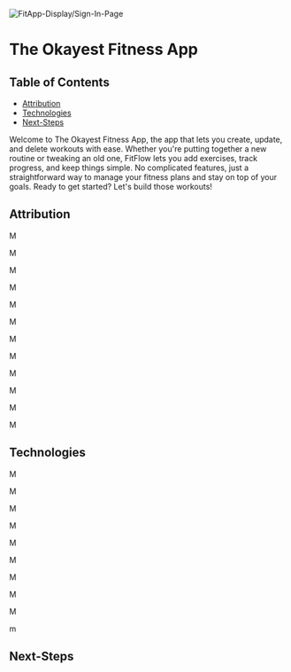![FitApp-Display/Sign-In-Page]("FitApp.png")


# The Okayest Fitness App

## Table of Contents

- [Attribution](#attribution)
- [Technologies](#technologies)
- [Next-Steps](#Next-Steps)


Welcome to The Okayest Fitness App, the app that lets you create, update, and delete workouts with ease. Whether you're putting together a new routine or tweaking an old one, FitFlow lets you add exercises, track progress, and keep things simple. No complicated features, just a straightforward way to manage your fitness plans and stay on top of your goals. Ready to get started? Let's build those workouts!



## Attribution


M

M

M

M

M

M

M

M

M

M

M

M

## Technologies

M

M

M

M

M

M

M

M

M

m

## Next-Steps




